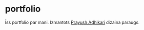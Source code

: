 # portfolio
Īss portfolio par mani.
Izmantots <a href="https://github.com/adhikareeprayush/Portfolio-Website-Template">Prayush Adhikari</a> dizaina paraugs.
